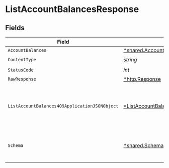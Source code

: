 # ListAccountBalancesResponse


## Fields

| Field                                                                                                      | Type                                                                                                       | Required                                                                                                   | Description                                                                                                |
| ---------------------------------------------------------------------------------------------------------- | ---------------------------------------------------------------------------------------------------------- | ---------------------------------------------------------------------------------------------------------- | ---------------------------------------------------------------------------------------------------------- |
| `AccountBalances`                                                                                          | [*shared.AccountBalances](../../models/shared/accountbalances.md)                                          | :heavy_minus_sign:                                                                                         | Success                                                                                                    |
| `ContentType`                                                                                              | *string*                                                                                                   | :heavy_check_mark:                                                                                         | N/A                                                                                                        |
| `StatusCode`                                                                                               | *int*                                                                                                      | :heavy_check_mark:                                                                                         | N/A                                                                                                        |
| `RawResponse`                                                                                              | [*http.Response](https://pkg.go.dev/net/http#Response)                                                     | :heavy_minus_sign:                                                                                         | N/A                                                                                                        |
| `ListAccountBalances409ApplicationJSONObject`                                                              | [*ListAccountBalances409ApplicationJSON](../../models/operations/listaccountbalances409applicationjson.md) | :heavy_minus_sign:                                                                                         | The data type's dataset has not been requested or is still syncing.                                        |
| `Schema`                                                                                                   | [*shared.Schema](../../models/shared/schema.md)                                                            | :heavy_minus_sign:                                                                                         | Your `query` parameter was not correctly formed                                                            |